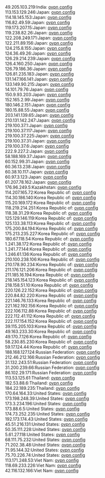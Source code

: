 49.205.103.219:India: [ovpn config](vpn/49_205_103_219.ovpn)  
113.153.129.246:Japan: [ovpn config](vpn/113_153_129_246.ovpn)  
114.18.145.153:Japan: [ovpn config](vpn/114_18_145_153.ovpn)  
116.82.49.59:Japan: [ovpn config](vpn/116_82_49_59.ovpn)  
119.173.207.15:Japan: [ovpn config](vpn/119_173_207_15.ovpn)  
119.238.82.26:Japan: [ovpn config](vpn/119_238_82_26.ovpn)  
122.208.249.171:Japan: [ovpn config](vpn/122_208_249_171.ovpn)  
122.211.89.156:Japan: [ovpn config](vpn/122_211_89_156.ovpn)  
124.215.8.155:Japan: [ovpn config](vpn/124_215_8_155.ovpn)  
124.36.49.26:Japan: [ovpn config](vpn/124_36_49_26.ovpn)  
126.29.214.239:Japan: [ovpn config](vpn/126_29_214_239.ovpn)  
126.4.160.250:Japan: [ovpn config](vpn/126_4_160_250.ovpn)  
126.79.186.36:Japan: [ovpn config](vpn/126_79_186_36.ovpn)  
126.81.235.183:Japan: [ovpn config](vpn/126_81_235_183.ovpn)  
131.147.166.141:Japan: [ovpn config](vpn/131_147_166_141.ovpn)  
133.149.90.215:Japan: [ovpn config](vpn/133_149_90_215.ovpn)  
14.101.79.76:Japan: [ovpn config](vpn/14_101_79_76.ovpn)  
150.9.93.203:Japan: [ovpn config](vpn/150_9_93_203.ovpn)  
152.165.2.99:Japan: [ovpn config](vpn/152_165_2_99.ovpn)  
180.146.2.151:Japan: [ovpn config](vpn/180_146_2_151.ovpn)  
180.15.88.55:Japan: [ovpn config](vpn/180_15_88_55.ovpn)  
203.141.139.65:Japan: [ovpn config](vpn/203_141_139_65.ovpn)  
210.131.142.247:Japan: [ovpn config](vpn/210_131_142_247.ovpn)  
219.100.37.1:Japan: [ovpn config](vpn/219_100_37_1.ovpn)  
219.100.37.117:Japan: [ovpn config](vpn/219_100_37_117.ovpn)  
219.100.37.225:Japan: [ovpn config](vpn/219_100_37_225.ovpn)  
219.100.37.31:Japan: [ovpn config](vpn/219_100_37_31.ovpn)  
219.100.37.6:Japan: [ovpn config](vpn/219_100_37_6.ovpn)  
222.9.227.2:Japan: [ovpn config](vpn/222_9_227_2.ovpn)  
58.188.169.37:Japan: [ovpn config](vpn/58_188_169_37.ovpn)  
60.152.99.31:Japan: [ovpn config](vpn/60_152_99_31.ovpn)  
60.36.13.238:Japan: [ovpn config](vpn/60_36_13_238.ovpn)  
60.38.10.117:Japan: [ovpn config](vpn/60_38_10_117.ovpn)  
60.97.3.123:Japan: [ovpn config](vpn/60_97_3_123.ovpn)  
61.207.78.162:Japan: [ovpn config](vpn/61_207_78_162.ovpn)  
176.96.249.5:Kazakhstan: [ovpn config](vpn/176_96_249_5.ovpn)  
114.207.165.72:Korea Republic of: [ovpn config](vpn/114_207_165_72.ovpn)  
114.30.186.140:Korea Republic of: [ovpn config](vpn/114_30_186_140.ovpn)  
115.20.169.172:Korea Republic of: [ovpn config](vpn/115_20_169_172.ovpn)  
118.219.214.251:Korea Republic of: [ovpn config](vpn/118_219_214_251.ovpn)  
118.38.31.29:Korea Republic of: [ovpn config](vpn/118_38_31_29.ovpn)  
125.129.146.119:Korea Republic of: [ovpn config](vpn/125_129_146_119.ovpn)  
125.133.38.113:Korea Republic of: [ovpn config](vpn/125_133_38_113.ovpn)  
175.200.84.194:Korea Republic of: [ovpn config](vpn/175_200_84_194.ovpn)  
175.213.235.227:Korea Republic of: [ovpn config](vpn/175_213_235_227.ovpn)  
180.67.118.54:Korea Republic of: [ovpn config](vpn/180_67_118_54.ovpn)  
1.241.38.172:Korea Republic of: [ovpn config](vpn/1_241_38_172.ovpn)  
1.241.77.144:Korea Republic of: [ovpn config](vpn/1_241_77_144.ovpn)  
1.246.61.136:Korea Republic of: [ovpn config](vpn/1_246_61_136.ovpn)  
210.100.238.106:Korea Republic of: [ovpn config](vpn/210_100_238_106.ovpn)  
210.178.90.234:Korea Republic of: [ovpn config](vpn/210_178_90_234.ovpn)  
211.176.121.206:Korea Republic of: [ovpn config](vpn/211_176_121_206.ovpn)  
211.185.16.194:Korea Republic of: [ovpn config](vpn/211_185_16_194.ovpn)  
218.145.154.123:Korea Republic of: [ovpn config](vpn/218_145_154_123.ovpn)  
218.158.51.10:Korea Republic of: [ovpn config](vpn/218_158_51_10.ovpn)  
220.126.22.152:Korea Republic of: [ovpn config](vpn/220_126_22_152.ovpn)  
220.84.82.220:Korea Republic of: [ovpn config](vpn/220_84_82_220.ovpn)  
221.146.76.133:Korea Republic of: [ovpn config](vpn/221_146_76_133.ovpn)  
221.162.192.156:Korea Republic of: [ovpn config](vpn/221_162_192_156.ovpn)  
222.106.112.88:Korea Republic of: [ovpn config](vpn/222_106_112_88.ovpn)  
222.112.41.112:Korea Republic of: [ovpn config](vpn/222_112_41_112.ovpn)  
222.117.154.152:Korea Republic of: [ovpn config](vpn/222_117_154_152.ovpn)  
39.115.205.103:Korea Republic of: [ovpn config](vpn/39_115_205_103.ovpn)  
49.163.233.30:Korea Republic of: [ovpn config](vpn/49_163_233_30.ovpn)  
49.170.7.126:Korea Republic of: [ovpn config](vpn/49_170_7_126.ovpn)  
58.230.85.230:Korea Republic of: [ovpn config](vpn/58_230_85_230.ovpn)  
59.17.124.44:Korea Republic of: [ovpn config](vpn/59_17_124_44.ovpn)  
188.168.127.124:Russian Federation: [ovpn config](vpn/188_168_127_124.ovpn)  
212.46.212.166:Russian Federation: [ovpn config](vpn/212_46_212_166.ovpn)  
31.132.243.51:Russian Federation: [ovpn config](vpn/31_132_243_51.ovpn)  
31.200.239.66:Russian Federation: [ovpn config](vpn/31_200_239_66.ovpn)  
86.102.29.171:Russian Federation: [ovpn config](vpn/86_102_29_171.ovpn)  
113.53.125.61:Thailand: [ovpn config](vpn/113_53_125_61.ovpn)  
182.53.88.6:Thailand: [ovpn config](vpn/182_53_88_6.ovpn)  
184.22.189.235:Thailand: [ovpn config](vpn/184_22_189_235.ovpn)  
170.64.164.33:United States: [ovpn config](vpn/170_64_164_33.ovpn)  
173.198.248.39:United States: [ovpn config](vpn/173_198_248_39.ovpn)  
173.3.234.196:United States: [ovpn config](vpn/173_3_234_196.ovpn)  
173.88.6.5:United States: [ovpn config](vpn/173_88_6_5.ovpn)  
174.73.252.235:United States: [ovpn config](vpn/174_73_252_235.ovpn)  
192.173.174.43:United States: [ovpn config](vpn/192_173_174_43.ovpn)  
45.51.216.131:United States: [ovpn config](vpn/45_51_216_131.ovpn)  
50.35.111.228:United States: [ovpn config](vpn/50_35_111_228.ovpn)  
5.61.27.118:United States: [ovpn config](vpn/5_61_27_118.ovpn)  
68.111.75.232:United States: [ovpn config](vpn/68_111_75_232.ovpn)  
71.202.38.48:United States: [ovpn config](vpn/71_202_38_48.ovpn)  
71.95.144.32:United States: [ovpn config](vpn/71_95_144_32.ovpn)  
75.70.226.74:United States: [ovpn config](vpn/75_70_226_74.ovpn)  
113.171.248.53:Viet Nam: [ovpn config](vpn/113_171_248_53.ovpn)  
118.69.233.226:Viet Nam: [ovpn config](vpn/118_69_233_226.ovpn)  
42.116.132.166:Viet Nam: [ovpn config](vpn/42_116_132_166.ovpn)  
